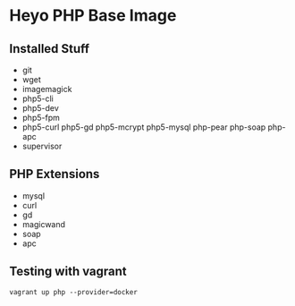 # Heyo PHP Base Image

## Installed Stuff

- git
- wget
- imagemagick
- php5-cli
- php5-dev
- php5-fpm
- php5-curl php5-gd php5-mcrypt php5-mysql php-pear php-soap php-apc
- supervisor

## PHP Extensions
- mysql
- curl
- gd
- magicwand
- soap
- apc

## Testing with vagrant

    vagrant up php --provider=docker
